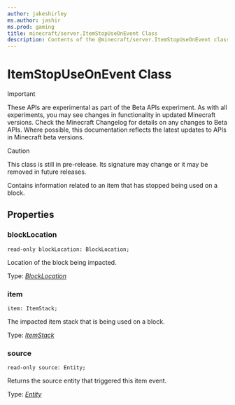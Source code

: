 ```yaml
---
author: jakeshirley
ms.author: jashir
ms.prod: gaming
title: minecraft/server.ItemStopUseOnEvent Class
description: Contents of the @minecraft/server.ItemStopUseOnEvent class.
---
```

# ItemStopUseOnEvent Class
>[!IMPORTANT]
>These APIs are experimental as part of the Beta APIs experiment. As with all experiments, you may see changes in functionality in updated Minecraft versions. Check the Minecraft Changelog for details on any changes to Beta APIs. Where possible, this documentation reflects the latest updates to APIs in Minecraft beta versions.

> [!CAUTION]
> This class is still in pre-release.  Its signature may change or it may be removed in future releases.

Contains information related to an item that has stopped being used on a block.

## Properties

### **blockLocation**
`read-only blockLocation: BlockLocation;`

Location of the block being impacted.

Type: [*BlockLocation*](BlockLocation.md)

### **item**
`item: ItemStack;`

The impacted item stack that is being used on a block.

Type: [*ItemStack*](ItemStack.md)

### **source**
`read-only source: Entity;`

Returns the source entity that triggered this item event.

Type: [*Entity*](Entity.md)


